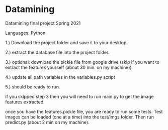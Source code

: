 # Datamining

Datamining final project Spring 2021

Languages: Python

1.) Download the project folder and save it to your desktop.

2.) extract the database file into the project folder.

3.) optional: download the pickle file from google drive (skip if you want to extract the features yourself (about 30 min. on my machine))

4.) update all path variables in the variables.py script

5.) should be ready to run.

if you skipped step 3 then you will need to run main.py to get the image features extracted.

once you have the features.pickle file, you are ready to run some tests. Test images can be loaded (one at a time) into the test/imgs folder. Then run predict.py (about 2 min on my machine).

